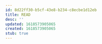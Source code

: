 ```yaml
---
id: 8d22ff30-b5cf-43e8-b234-c8ecbe1d12eb
title: READ
desc: ''
updated: 1618573905065
created: 1618573905065
stub: true
---
```



